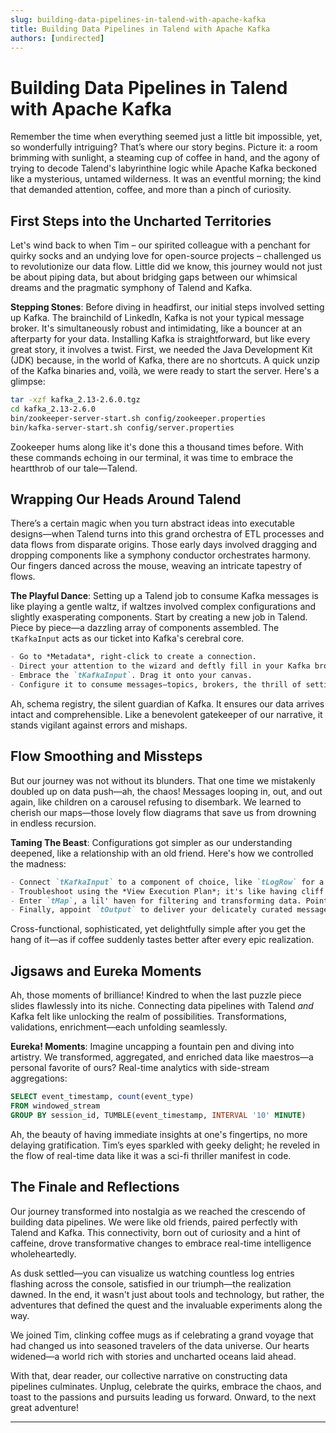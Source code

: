 ```yaml
---
slug: building-data-pipelines-in-talend-with-apache-kafka
title: Building Data Pipelines in Talend with Apache Kafka
authors: [undirected]
---
```



# Building Data Pipelines in Talend with Apache Kafka

Remember the time when everything seemed just a little bit impossible, yet, so wonderfully intriguing? That’s where our story begins. Picture it: a room brimming with sunlight, a steaming cup of coffee in hand, and the agony of trying to decode Talend's labyrinthine logic while Apache Kafka beckoned like a mysterious, untamed wilderness. It was an eventful morning; the kind that demanded attention, coffee, and more than a pinch of curiosity.

## First Steps into the Uncharted Territories

Let's wind back to when Tim – our spirited colleague with a penchant for quirky socks and an undying love for open-source projects – challenged us to revolutionize our data flow. Little did we know, this journey would not just be about piping data, but about bridging gaps between our whimsical dreams and the pragmatic symphony of Talend and Kafka.

**Stepping Stones**: Before diving in headfirst, our initial steps involved setting up Kafka. The brainchild of LinkedIn, Kafka is not your typical message broker. It's simultaneously robust and intimidating, like a bouncer at an afterparty for your data. Installing Kafka is straightforward, but like every great story, it involves a twist. First, we needed the Java Development Kit (JDK) because, in the world of Kafka, there are no shortcuts. A quick unzip of the Kafka binaries and, voilà, we were ready to start the server. Here's a glimpse:

```bash
tar -xzf kafka_2.13-2.6.0.tgz
cd kafka_2.13-2.6.0
bin/zookeeper-server-start.sh config/zookeeper.properties
bin/kafka-server-start.sh config/server.properties
```

Zookeeper hums along like it's done this a thousand times before. With these commands echoing in our terminal, it was time to embrace the heartthrob of our tale—Talend.

## Wrapping Our Heads Around Talend

There’s a certain magic when you turn abstract ideas into executable designs—when Talend turns into this grand orchestra of ETL processes and data flows from disparate origins. Those early days involved dragging and dropping components like a symphony conductor orchestrates harmony. Our fingers danced across the mouse, weaving an intricate tapestry of flows.

**The Playful Dance**: Setting up a Talend job to consume Kafka messages is like playing a gentle waltz, if waltzes involved complex configurations and slightly exasperating components. Start by creating a new job in Talend. Piece by piece—a dazzling array of components assembled. The `tKafkaInput` acts as our ticket into Kafka's cerebral core.

```markdown
- Go to *Metadata*, right-click to create a connection.
- Direct your attention to the wizard and deftly fill in your Kafka brokers, topics, and serialization details.
- Embrace the `tKafkaInput`. Drag it onto your canvas.
- Configure it to consume messages—topics, brokers, the thrill of setting up Schema Registry.
```

Ah, schema registry, the silent guardian of Kafka. It ensures our data arrives intact and comprehensible. Like a benevolent gatekeeper of our narrative, it stands vigilant against errors and mishaps.

## Flow Smoothing and Missteps

But our journey was not without its blunders. That one time we mistakenly doubled up on data push—ah, the chaos! Messages looping in, out, and out again, like children on a carousel refusing to disembark. We learned to cherish our maps—those lovely flow diagrams that save us from drowning in endless recursion.

**Taming The Beast**: Configurations got simpler as our understanding deepened, like a relationship with an old friend. Here's how we controlled the madness:

```markdown
- Connect `tKafkaInput` to a component of choice, like `tLogRow` for a lighthearted validation.
- Troubleshoot using the *View Execution Plan*; it's like having cliff notes in the exam hall.
- Enter `tMap`, a lil' haven for filtering and transforming data. Point and click, filter and finesse.
- Finally, appoint `tOutput` to deliver your delicately curated messages, once Kafka outputs become sensible.
```

Cross-functional, sophisticated, yet delightfully simple after you get the hang of it—as if coffee suddenly tastes better after every epic realization.

## Jigsaws and Eureka Moments

Ah, those moments of brilliance! Kindred to when the last puzzle piece slides flawlessly into its niche. Connecting data pipelines with Talend *and* Kafka felt like unlocking the realm of possibilities. Transformations, validations, enrichment—each unfolding seamlessly.

**Eureka! Moments**: Imagine uncapping a fountain pen and diving into artistry. We transformed, aggregated, and enriched data like maestros—a personal favorite of ours? Real-time analytics with side-stream aggregations:

```sql
SELECT event_timestamp, count(event_type)
FROM windowed_stream
GROUP BY session_id, TUMBLE(event_timestamp, INTERVAL '10' MINUTE)
```

Ah, the beauty of having immediate insights at one's fingertips, no more delaying gratification. Tim’s eyes sparkled with geeky delight; he reveled in the flow of real-time data like it was a sci-fi thriller manifest in code.

## The Finale and Reflections

Our journey transformed into nostalgia as we reached the crescendo of building data pipelines. We were like old friends, paired perfectly with Talend and Kafka. This connectivity, born out of curiosity and a hint of caffeine, drove transformative changes to embrace real-time intelligence wholeheartedly.

As dusk settled—you can visualize us watching countless log entries flashing across the console, satisfied in our triumph—the realization dawned. In the end, it wasn't just about tools and technology, but rather, the adventures that defined the quest and the invaluable experiments along the way.

We joined Tim, clinking coffee mugs as if celebrating a grand voyage that had changed us into seasoned travelers of the data universe. Our hearts widened—a world rich with stories and uncharted oceans laid ahead.

With that, dear reader, our collective narrative on constructing data pipelines culminates. Unplug, celebrate the quirks, embrace the chaos, and toast to the passions and pursuits leading us forward. Onward, to the next great adventure!

---